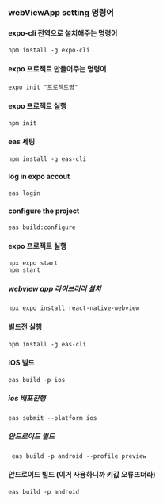 ### webViewApp setting 명령어

#### expo-cli 전역으로 설치해주는 명령어
    npm install -g expo-cli 

#### expo 프로젝트 만들어주는 명령어
    expo init "프로젝트명"
    
#### expo 프로젝트 실행
    npm init
#### eas 세팅
    npm install -g eas-cli

#### log in expo accout
    eas login

#### configure the project
    eas build:configure

#### expo 프로젝트 실행
    npx expo start 
    npm start 
     
##### webview app 라이브러리 설치
    npx expo install react-native-webview
    
#### 빌드전 실행
    npm install -g eas-cli

#### IOS 빌드
    eas build -p ios

##### ios 배포진행
    eas submit --platform ios 

##### 안드로이드 빌드
     eas build -p android --profile preview
     
#### 안드로이드 빌드 (이거 사용하니까 키값 오류뜨더라)
    eas build -p android
